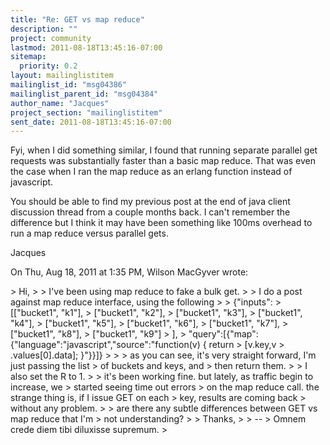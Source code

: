 ```yaml
---
title: "Re: GET vs map reduce"
description: ""
project: community
lastmod: 2011-08-18T13:45:16-07:00
sitemap:
  priority: 0.2
layout: mailinglistitem
mailinglist_id: "msg04386"
mailinglist_parent_id: "msg04384"
author_name: "Jacques"
project_section: "mailinglistitem"
sent_date: 2011-08-18T13:45:16-07:00
---
```



Fyi, when I did something similar, I found that running separate parallel
get requests was substantially faster than a basic map reduce. That was
even the case when I ran the map reduce as an erlang function instead of
javascript.

You should be able to find my previous post at the end of java client
discussion thread from a couple months back. I can't remember the
difference but I think it may have been something like 100ms overhead to run
a map reduce versus parallel gets.

Jacques

On Thu, Aug 18, 2011 at 1:35 PM, Wilson MacGyver wrote:

&gt; Hi,
&gt;
&gt; I've been using map reduce to fake a bulk get.
&gt;
&gt; I do a post against map reduce interface, using the following
&gt;
&gt; {"inputs":
&gt; [["bucket1", "k1"],
&gt; ["bucket1", "k2"],
&gt; ["bucket1", "k3"],
&gt; ["bucket1", "k4"],
&gt; ["bucket1", "k5"],
&gt; ["bucket1", "k6"],
&gt; ["bucket1", "k7"],
&gt; ["bucket1", "k8"],
&gt; ["bucket1", "k9"]
&gt; ],
&gt; "query":[{"map":{"language":"javascript","source":"function(v) { return
&gt; [v.key,v
&gt; .values[0].data]; }"}}]}
&gt;
&gt;
&gt; as you can see, it's very straight forward, I'm just passing the list
&gt; of buckets and keys, and
&gt; then return them.
&gt;
&gt; I also set the R to 1.
&gt;
&gt; it's been working fine. but lately, as traffic begin to increase, we
&gt; started seeing time out errors
&gt; on the map reduce call. the strange thing is, if I issue GET on each
&gt; key, results are coming back
&gt; without any problem.
&gt;
&gt; are there any subtle differences between GET vs map reduce that I'm
&gt; not understanding?
&gt;
&gt; Thanks,
&gt;
&gt; --
&gt; Omnem crede diem tibi diluxisse supremum.
&gt;

